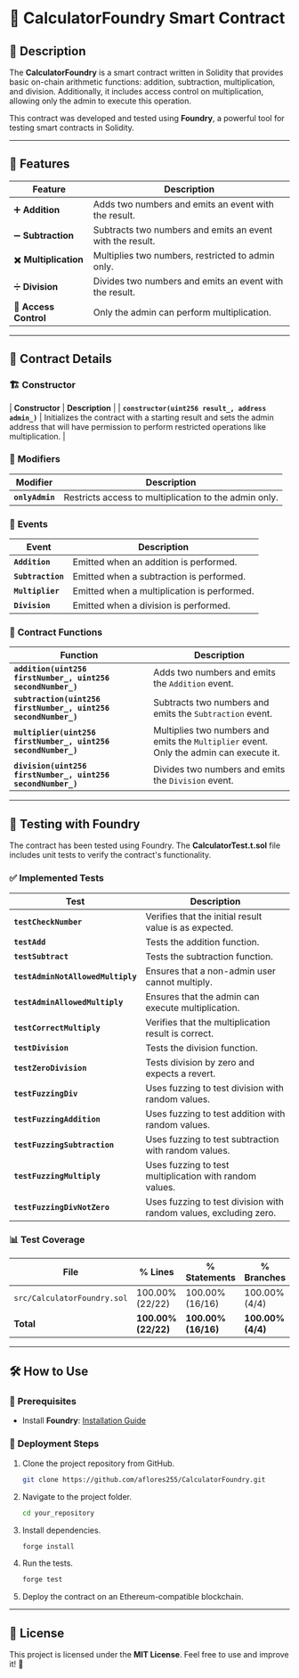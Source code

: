# 🧮 CalculatorFoundry Smart Contract

## 📌 **Description**
The **CalculatorFoundry** is a smart contract written in Solidity that provides basic on-chain arithmetic functions: addition, subtraction, multiplication, and division. Additionally, it includes access control on multiplication, allowing only the admin to execute this operation.

This contract was developed and tested using **Foundry**, a powerful tool for testing smart contracts in Solidity.

---

## 🚀 **Features**
| **Feature** | **Description** |
|------------------|---------------|
| ➕ **Addition** | Adds two numbers and emits an event with the result. |
| ➖ **Subtraction** | Subtracts two numbers and emits an event with the result. |
| ✖️ **Multiplication** | Multiplies two numbers, restricted to admin only. |
| ➗ **Division** | Divides two numbers and emits an event with the result. |
| 🔐 **Access Control** | Only the admin can perform multiplication. |

---

## 📜 **Contract Details**

### 🏗️ **Constructor**
| **Constructor** | **Description** |
| **`constructor(uint256 result_, address admin_)`** | Initializes the contract with a starting result and sets the admin address that will have permission to perform restricted operations like multiplication. |

### 🔑 **Modifiers**
| **Modifier** | **Description** |
|-------------|----------------|
| **`onlyAdmin`** | Restricts access to multiplication to the admin only. |

### 📡 **Events**
| **Event** | **Description** |
|-----------|----------------|
| **`Addition`** | Emitted when an addition is performed. |
| **`Subtraction`** | Emitted when a subtraction is performed. |
| **`Multiplier`** | Emitted when a multiplication is performed. |
| **`Division`** | Emitted when a division is performed. |

### 🔧 **Contract Functions**

| **Function** | **Description** |
|------------|----------------|
| **`addition(uint256 firstNumber_, uint256 secondNumber_)`** | Adds two numbers and emits the `Addition` event. |
| **`subtraction(uint256 firstNumber_, uint256 secondNumber_)`** | Subtracts two numbers and emits the `Subtraction` event. |
| **`multiplier(uint256 firstNumber_, uint256 secondNumber_)`** | Multiplies two numbers and emits the `Multiplier` event. Only the admin can execute it. |
| **`division(uint256 firstNumber_, uint256 secondNumber_)`** | Divides two numbers and emits the `Division` event. |

---

## 🧪 **Testing with Foundry**
The contract has been tested using Foundry. The **CalculatorTest.t.sol** file includes unit tests to verify the contract's functionality.

### ✅ **Implemented Tests**
| **Test** | **Description** |
|-----------|----------------|
| **`testCheckNumber`** | Verifies that the initial result value is as expected. |
| **`testAdd`** | Tests the addition function. |
| **`testSubtract`** | Tests the subtraction function. |
| **`testAdminNotAllowedMultiply`** | Ensures that a non-admin user cannot multiply. |
| **`testAdminAllowedMultiply`** | Ensures that the admin can execute multiplication. |
| **`testCorrectMultiply`** | Verifies that the multiplication result is correct. |
| **`testDivision`** | Tests the division function. |
| **`testZeroDivision`** | Tests division by zero and expects a revert. |
| **`testFuzzingDiv`** | Uses fuzzing to test division with random values. |
| **`testFuzzingAddition`** | Uses fuzzing to test addition with random values. |
| **`testFuzzingSubtraction`** | Uses fuzzing to test subtraction with random values. |
| **`testFuzzingMultiply`** | Uses fuzzing to test multiplication with random values. |
| **`testFuzzingDivNotZero`** | Uses fuzzing to test division with random values, excluding zero. |

### 📊 **Test Coverage**

| File                      | % Lines       | % Statements  | % Branches   | % Funcs      |
|---------------------------|---------------|----------------|---------------|---------------|
| `src/CalculatorFoundry.sol` | 100.00% (22/22) | 100.00% (16/16) | 100.00% (4/4) | 100.00% (6/6) |
| **Total**                 | **100.00% (22/22)** | **100.00% (16/16)** | **100.00% (4/4)** | **100.00% (6/6)** |

---

## 🛠️ **How to Use**

### 🔧 **Prerequisites**
- Install **Foundry**: [Installation Guide](https://book.getfoundry.sh/)

### 🚀 **Deployment Steps**
1. Clone the project repository from GitHub.
   ```sh
   git clone https://github.com/aflores255/CalculatorFoundry.git
   ```
2. Navigate to the project folder.
   ```sh
   cd your_repository
   ```
3. Install dependencies.
   ```sh
   forge install
   ```
4. Run the tests.
   ```sh
   forge test
   ```
5. Deploy the contract on an Ethereum-compatible blockchain.

---

## 📄 **License**
This project is licensed under the **MIT License**. Feel free to use and improve it! 🚀

